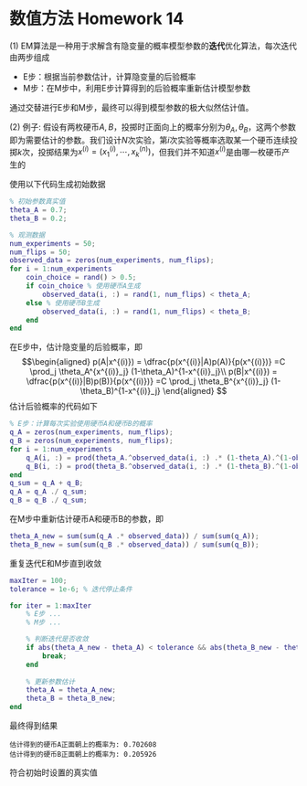 # 数值方法 Homework 14

(1) EM算法是一种用于求解含有隐变量的概率模型参数的**迭代**优化算法，每次迭代由两步组成
- E步：根据当前参数估计，计算隐变量的后验概率
- M步：在M步中，利用E步计算得到的后验概率重新估计模型参数

通过交替进行E步和M步，最终可以得到模型参数的极大似然估计值。

(2) 例子: 假设有两枚硬币$A,B$，投掷时正面向上的概率分别为$\theta_A, \theta_B$，这两个参数即为需要估计的参数。我们设计$N$次实验，第$i$次实验等概率选取某一个硬币连续投掷$k$次，投掷结果为$x^{(i)}=\left(x_1^{(i)}, \cdots, x_k^{(n)}\right)$，但我们并不知道$x^{(i)}$是由哪一枚硬币产生的

使用以下代码生成初始数据
```matlab
% 初始参数真实值
theta_A = 0.7;
theta_B = 0.2;

% 观测数据
num_experiments = 50;
num_flips = 50;
observed_data = zeros(num_experiments, num_flips); 
for i = 1:num_experiments
    coin_choice = rand() > 0.5; 
    if coin_choice % 使用硬币A生成
        observed_data(i, :) = rand(1, num_flips) < theta_A;
    else % 使用硬币B生成
        observed_data(i, :) = rand(1, num_flips) < theta_B; 
    end
end
```

在E步中，估计隐变量的后验概率，即
$$\begin{aligned}
p(A|x^{(i)}) = \dfrac{p(x^{(i)}|A)p(A)}{p(x^{(i)})} =C \prod_j \theta_A^{x^{(i)}_j} (1-\theta_A)^{1-x^{(i)}_j}\\
p(B|x^{(i)}) = \dfrac{p(x^{(i)}|B)p(B)}{p(x^{(i)})} =C \prod_j \theta_B^{x^{(i)}_j} (1-\theta_B)^{1-x^{(i)}_j}
\end{aligned}
$$
估计后验概率的代码如下
```matlab
% E步：计算每次实验使用硬币A和硬币B的概率
q_A = zeros(num_experiments, num_flips);
q_B = zeros(num_experiments, num_flips);
for i = 1:num_experiments
    q_A(i, :) = prod(theta_A.^observed_data(i, :) .* (1-theta_A).^(1-observed_data(i, :)));
    q_B(i, :) = prod(theta_B.^observed_data(i, :) .* (1-theta_B).^(1-observed_data(i, :)));
end
q_sum = q_A + q_B;
q_A = q_A ./ q_sum;
q_B = q_B ./ q_sum;
```

在M步中重新估计硬币A和硬币B的参数，即
```matlab
theta_A_new = sum(sum(q_A .* observed_data)) / sum(sum(q_A));
theta_B_new = sum(sum(q_B .* observed_data)) / sum(sum(q_B));
```

重复迭代E和M步直到收敛
```matlab
maxIter = 100;
tolerance = 1e-6; % 迭代停止条件

for iter = 1:maxIter
    % E步 ...
    % M步 ...

    % 判断迭代是否收敛
    if abs(theta_A_new - theta_A) < tolerance && abs(theta_B_new - theta_B) < tolerance
        break;
    end
    
    % 更新参数估计
    theta_A = theta_A_new;
    theta_B = theta_B_new;
end
```

最终得到结果
```
估计得到的硬币A正面朝上的概率为: 0.702608
估计得到的硬币B正面朝上的概率为: 0.205926
```
符合初始时设置的真实值